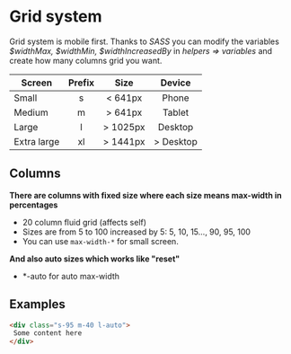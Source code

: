 # Grid system

Grid system is mobile first. Thanks to *SASS* you can modify the variables *$widthMax, $widthMin, $widthIncreasedBy* in *helpers => variables* and create how many columns grid you want.
 
| Screen      | Prefix |   Size   |   Device  |
|-------------|:------:|:--------:|:---------:|
|    Small    |    s   |  < 641px |   Phone   |
|    Medium   |    m   |  > 641px |   Tablet  |
|    Large    |    l   | > 1025px |  Desktop  |
| Extra large |   xl   | > 1441px | > Desktop |

## Columns
**There are columns with fixed size where each size means max-width in percentages**
 - 20 column fluid grid (affects self)
 - Sizes are from 5 to 100 increased by 5: 5, 10, 15..., 90, 95, 100
 - You can use `max-width-*` for small screen.

**And also auto sizes which works like "reset"**
 - *-auto for auto max-width

## Examples
````Html
<div class="s-95 m-40 l-auto">
 Some content here
</div>
````
